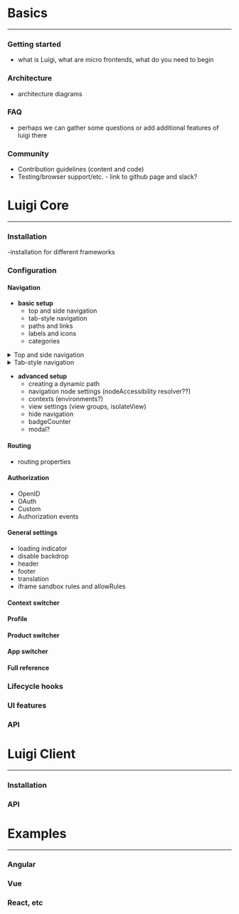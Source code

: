 # Basics
-----
### Getting started
- what is Luigi, what are micro frontends, what do you need to begin

### Architecture
- architecture diagrams

### FAQ
- perhaps we can gather some questions or add additional features of luigi there

### Community
- Contribution guidelines (content and code)
- Testing/browser support/etc. - link to github page and slack?

# Luigi Core
------

### Installation
-installation for different frameworks

### Configuration

#### Navigation

- **basic setup**
    - top and side navigation
    - tab-style navigation
    - paths and links
    - labels and icons
    - categories

<div tabs name="installation">

 <details>
 <summary>Top and side navigation</summary>


In the configuration file, go to `nodes:` inside the `navigation:` section. This is where you create navigation elements/nodes and add them to the top or side navigation.

The first level of nodes represent the top navigation, while their children represent the side navigation. The children of the side navigation will take you to a new sub-level side navigation screen.

The example below illustrates this concept. Copy and paste it in your configuration file or the Luigi Fiddle [https://fiddle.luigi-project.io] and try adding additional top or side navigation elements.

```javascript
Luigi.setConfig({
navigation: {
  nodes: [
    {
      pathSegment: 'TopNav1',
      label: 'Top Navigation Element One',
      viewUrl: 'https://example.com',
      children: [
        {
          pathSegment: 'SideNav1',
          label: 'Side Navigation Element One',
          viewUrl: 'https://example.com',
          children: [
            {
              pathSegment: 'SubSideNav1',
              label: 'Side Navigation Sub Element One',
              viewUrl: 'https://example.com',
            },
            {
              pathSegment: 'SubSideNav2',
              label: 'Side Navigation Sub Element Two',
              viewUrl: 'https://example.com',
            },
          ]
        },
      ]
    },
    {
      pathSegment: 'TopNav2',
      label: 'Top Navigation Element Two',
      viewUrl: 'https://example.com',
    }
 ]
}
});
```
</details>

<details>
<summary>Tab-style navigation</summary>

      Details on how to add it

</details>

</div>

- **advanced setup**
    - creating a dynamic path
    - navigation node settings  (nodeAccessibility resolver??)
    - contexts (environments?)
    - view settings (view groups, isolateView)
    - hide navigation
    - badgeCounter
    - modal?

#### Routing
- routing properties

#### Authorization
- OpenID
- OAuth
- Custom
- Authorization events

#### General settings
- loading indicator
- disable backdrop
- header
- footer
- translation
- iframe sandbox rules and allowRules

#### Context switcher

#### Profile

#### Product switcher

#### App switcher

#### Full reference

### Lifecycle hooks

### UI features

### API

# Luigi Client

-------

### Installation

### API

# Examples

-------

### Angular

### Vue

### React, etc
